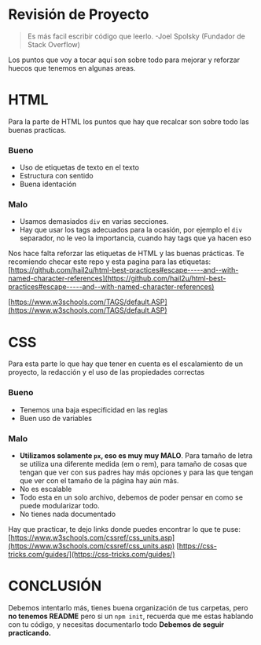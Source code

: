 
# Revisión de Proyecto 

> Es más facil escribir código que leerlo.
> -Joel Spolsky (Fundador de Stack Overflow)

Los puntos que voy a tocar aquí son sobre todo para mejorar y reforzar huecos que tenemos en algunas areas.

# HTML

Para la parte de HTML los puntos que hay que recalcar son sobre todo las buenas practicas.

###  Bueno

- Uso de etiquetas de texto en el texto 
- Estructura con sentido
- Buena identación

### Malo

- Usamos demasiados `div` en varias secciones.
- Hay que usar los tags adecuados para la ocasión, por ejemplo el `div` separador, no le veo la importancia, cuando hay tags que ya hacen eso

Nos hace falta reforzar las etiquetas de HTML y las buenas prácticas.
Te recomiendo checar este repo y esta pagina para las etiquetas:
[https://github.com/hail2u/html-best-practices#escape-----and--with-named-character-references](https://github.com/hail2u/html-best-practices#escape-----and--with-named-character-references)

[https://www.w3schools.com/TAGS/default.ASP](https://www.w3schools.com/TAGS/default.ASP)

# CSS

Para esta parte lo que hay que tener en cuenta es el escalamiento de un proyecto, la redacción y el uso de las propiedades correctas

### Bueno

- Tenemos una baja especificidad en las reglas
- Buen uso de variables

### Malo

- **Utilizamos solamente `px`, eso es muy muy MALO**. Para tamaño de letra se utiliza una diferente medida (em o rem), para tamaño de cosas que tengan que ver con sus padres hay más opciones y para las que tengan que ver con el tamaño de la página hay aún más.
- No es escalable
- Todo esta en un solo archivo, debemos de poder pensar en como se puede modularizar todo.
- No tienes nada documentado

Hay que practicar, te dejo links donde puedes encontrar lo que te puse:
[https://www.w3schools.com/cssref/css_units.asp](https://www.w3schools.com/cssref/css_units.asp)
[https://css-tricks.com/guides/](https://css-tricks.com/guides/)

# CONCLUSIÓN

Debemos intentarlo más, tienes buena organización de tus carpetas, pero **no tenemos README** pero si un `npm init`, recuerda que me estas hablando con tu código, y necesitas documentarlo todo
**Debemos de seguir practicando.**
